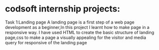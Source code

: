 # codsoft internship projects:
Task 1:Landing page
      A landing page is a first step of a web page development as a beginner,In this project I learnt how to make page in a responsive way.
      I have used HTML to create the basic structure of landing page,css to make a page a visually appealing for the visitor and media query for responsive of the landing page
